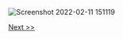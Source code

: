 ![Screenshot 2022-02-11 151119](https://user-images.githubusercontent.com/55657279/153581315-faf8e1ae-861b-4188-9781-cae8e17c09be.png)

[Next >>](/1_installing_Linux/11.md)
